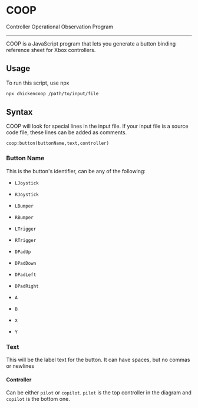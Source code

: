 # COOP

Controller Operational Observation Program

---
COOP is a JavaScript program that lets you generate a button binding reference sheet for Xbox controllers.

## Usage

To run this script, use npx

```sh
npx chickencoop /path/to/input/file
```

## Syntax

COOP will look for special lines in the input file. If your input file is a source code file, these lines can be added as comments.

```
coop:button(buttonName,text,controller)
```

### Button Name

This is the button's identifier, can be any of the following:

- `LJoystick`
- `RJoystick`

- `LBumper`
- `RBumper`

- `LTrigger`
- `RTrigger`

- `DPadUp`
- `DPadDown`
- `DPadLeft`
- `DPadRight`

- `A`
- `B`
- `X`
- `Y`

### Text

This will be the label text for the button. It can have spaces, but no commas or newlines

#### Controller

Can be either `pilot` or `copilot`. `pilot` is the top controller in the diagram and `copilot` is the bottom one.
